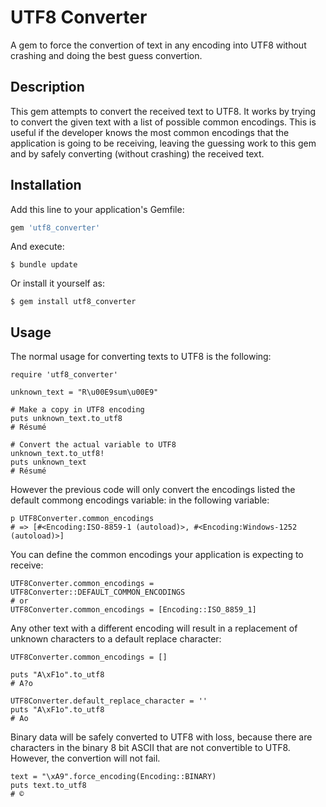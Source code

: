# UTF8 Converter

A gem to force the convertion of text in any encoding into UTF8 without crashing and doing 
the best guess convertion.

## Description

This gem attempts to convert the received text to UTF8. It works by trying to convert
the given text with a list of possible common encodings. This is useful if the developer
knows the most common encodings that the application is going to be receiving, leaving
the guessing work to this gem and by safely converting (without crashing) the received text.

## Installation

Add this line to your application's Gemfile:

```ruby
gem 'utf8_converter'
```

And execute:

    $ bundle update

Or install it yourself as:

    $ gem install utf8_converter

## Usage

The normal usage for converting texts to UTF8 is the following:

```
require 'utf8_converter'

unknown_text = "R\u00E9sum\u00E9"

# Make a copy in UTF8 encoding
puts unknown_text.to_utf8
# Résumé

# Convert the actual variable to UTF8
unknown_text.to_utf8!
puts unknown_text
# Résumé

```

However the previous code will only convert the encodings listed the default commong 
encodings variable:
in the following variable:

```
p UTF8Converter.common_encodings
# => [#<Encoding:ISO-8859-1 (autoload)>, #<Encoding:Windows-1252 (autoload)>]
```

You can define the common encodings your application is expecting to receive:

```
UTF8Converter.common_encodings = UTF8Converter::DEFAULT_COMMON_ENCODINGS
# or
UTF8Converter.common_encodings = [Encoding::ISO_8859_1]
```

Any other text with a different encoding will result in a replacement of unknown characters to
a default replace character:

```
UTF8Converter.common_encodings = []

puts "A\xF1o".to_utf8
# A?o

UTF8Converter.default_replace_character = ''
puts "A\xF1o".to_utf8
# Ao
```

Binary data will be safely converted to UTF8 with loss, because there are characters in the binary
8 bit ASCII that are not convertible to UTF8. However, the convertion will not fail.

```
text = "\xA9".force_encoding(Encoding::BINARY)
puts text.to_utf8
# ©
```
